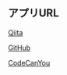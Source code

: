 
## アプリURL

[Qiita](https://qiita.com/)

[GitHub](https://github.com/search?q=django&type=repositories)

[CodeCanYou](https://codecanyon.net/category/mobile)